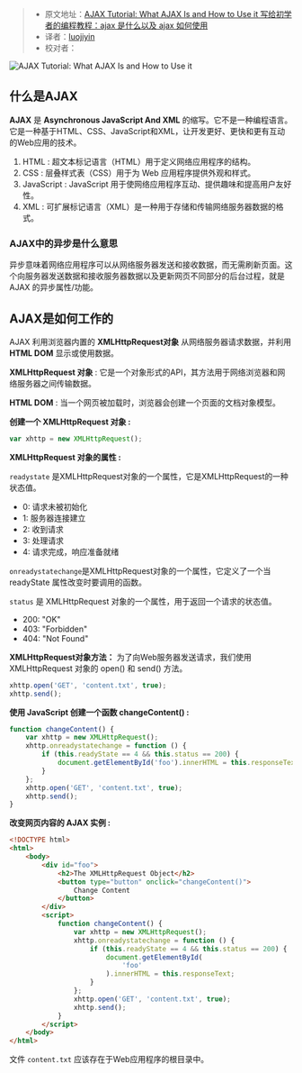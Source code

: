 > - 原文地址：[AJAX Tutorial: What AJAX Is and How to Use it 写给初学者的编程教程：ajax 是什么以及 ajax 如何使用](https://www.freecodecamp.org/news/ajax-tutorial/)
> - 译者：[luojiyin](https://github.com/luojiyin1987)
> - 校对者：

![AJAX Tutorial: What AJAX Is and How to Use it](https://images.unsplash.com/photo-1557234396-e1506d9a85b3?ixlib=rb-1.2.1&q=80&fm=jpg&crop=entropy&cs=tinysrgb&w=2000&fit=max&ixid=eyJhcHBfaWQiOjExNzczfQ)

## **什么是AJAX**

**AJAX** 是 **Asynchronous JavaScript And XML** 的缩写。它不是一种编程语言。它是一种基于HTML、CSS、JavaScript和XML，让开发更好、更快和更有互动的Web应用的技术。

1. HTML : 超文本标记语言（HTML）用于定义网络应用程序的结构。
2. CSS : 层叠样式表（CSS）用于为 Web 应用程序提供外观和样式。
3. JavaScript : JavaScript 用于使网络应用程序互动、提供趣味和提高用户友好性。
4. XML : 可扩展标记语言（XML）是一种用于存储和传输网络服务器数据的格式。

### AJAX中的异步是什么意思

异步意味着网络应用程序可以从网络服务器发送和接收数据，而无需刷新页面。这个向服务器发送数据和接收服务器数据以及更新网页不同部分的后台过程，就是 AJAX 的异步属性/功能。

## AJAX是如何工作的

AJAX 利用浏览器内置的 **XMLHttpRequest对象** 从网络服务器请求数据，并利用 **HTML DOM** 显示或使用数据。

**XMLHttpRequest 对象** : 它是一个对象形式的API，其方法用于网络浏览器和网络服务器之间传输数据。

**HTML DOM** : 当一个网页被加载时，浏览器会创建一个页面的文档对象模型。

**创建一个 XMLHttpRequest 对象 :**

```javascript
var xhttp = new XMLHttpRequest();
```

**XMLHttpRequest 对象的属性 :**

`readystate` 是XMLHttpRequest对象的一个属性，它是XMLHttpRequest的一种状态值。

- 0: 请求未被初始化
- 1: 服务器连接建立
- 2: 收到请求
- 3: 处理请求
- 4: 请求完成，响应准备就绪

`onreadystatechange`是XMLHttpRequest对象的一个属性，它定义了一个当 readyState 属性改变时要调用的函数。

`status` 是 XMLHttpRequest 对象的一个属性，用于返回一个请求的状态值。

- 200: "OK"
- 403: "Forbidden"
- 404: "Not Found"

**XMLHttpRequest对象方法：** 为了向Web服务器发送请求，我们使用 XMLHttpRequest 对象的 open() 和 send() 方法。

```javascript
xhttp.open('GET', 'content.txt', true);
xhttp.send();
```

**使用 JavaScript 创建一个函数 changeContent() :**

```javascript
function changeContent() {
    var xhttp = new XMLHttpRequest();
    xhttp.onreadystatechange = function () {
        if (this.readyState == 4 && this.status == 200) {
            document.getElementById('foo').innerHTML = this.responseText;
        }
    };
    xhttp.open('GET', 'content.txt', true);
    xhttp.send();
}
```

**改变网页内容的 AJAX 实例 :**

```html
<!DOCTYPE html>
<html>
    <body>
        <div id="foo">
            <h2>The XMLHttpRequest Object</h2>
            <button type="button" onclick="changeContent()">
                Change Content
            </button>
        </div>
        <script>
            function changeContent() {
                var xhttp = new XMLHttpRequest();
                xhttp.onreadystatechange = function () {
                    if (this.readyState == 4 && this.status == 200) {
                        document.getElementById(
                            'foo'
                        ).innerHTML = this.responseText;
                    }
                };
                xhttp.open('GET', 'content.txt', true);
                xhttp.send();
            }
        </script>
    </body>
</html>
```

文件 `content.txt` 应该存在于Web应用程序的根目录中。
